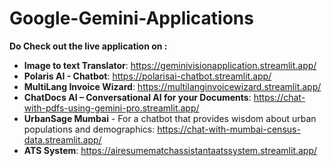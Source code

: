 # Google-Gemini-Applications

**Do Check out the live application on :**
<ul>
  <li>
    <strong>Image to text Translator</strong>: 
    <a href="https://geminivisionapplication.streamlit.app/">https://geminivisionapplication.streamlit.app/</a>
  </li>
  <li>
    <strong>Polaris AI - Chatbot</strong>: 
    <a href="https://polarisai-chatbot.streamlit.app/">https://polarisai-chatbot.streamlit.app/</a>
  </li>
  <li>
    <strong>MultiLang Invoice Wizard</strong>: 
    <a href="https://multilanginvoicewizard.streamlit.app/">https://multilanginvoicewizard.streamlit.app/</a>
  </li>
  <li>
    <strong>ChatDocs AI – Conversational AI for your Documents</strong>: 
    <a href="https://chat-with-pdfs-using-gemini-pro.streamlit.app/">https://chat-with-pdfs-using-gemini-pro.streamlit.app/</a>
  </li>
  <li>
    <strong>UrbanSage Mumbai</strong> - For a chatbot that provides wisdom about urban populations and demographics: 
    <a href="https://chat-with-mumbai-census-data.streamlit.app/">https://chat-with-mumbai-census-data.streamlit.app/</a>
  </li>
  <li>
    <strong>ATS System</strong>: 
    <a href="https://airesumematchassistantaatssystem.streamlit.app/">https://airesumematchassistantaatssystem.streamlit.app/</a>
  </li>
</ul>

